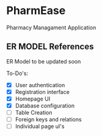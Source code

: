 # PharmEase
 Pharmacy Managament Application
 
 ## ER MODEL References
  
ER Model to be updated soon

To-Do's:
- [X] User authentication
- [X] Registration interface
- [X] Homepage UI
- [X] Database configuration
- [ ] Table Creation
- [ ] Foreign keys and relations
- [ ] Individual page uI's
